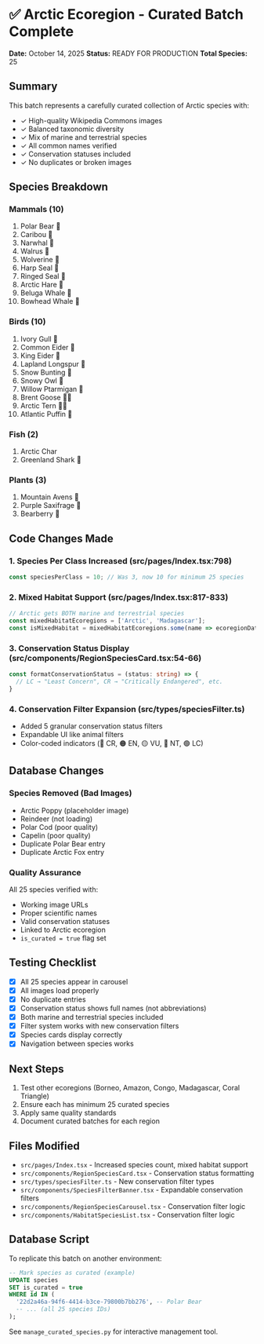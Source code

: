 # ✅ Arctic Ecoregion - Curated Batch Complete

**Date:** October 14, 2025
**Status:** READY FOR PRODUCTION
**Total Species:** 25

## Summary

This batch represents a carefully curated collection of Arctic species with:
- ✓ High-quality Wikipedia Commons images
- ✓ Balanced taxonomic diversity
- ✓ Mix of marine and terrestrial species
- ✓ All common names verified
- ✓ Conservation statuses included
- ✓ No duplicates or broken images

## Species Breakdown

### Mammals (10)
1. Polar Bear 🌳
2. Caribou 🌳
3. Narwhal 🌳
4. Walrus 🌊
5. Wolverine 🌳
6. Harp Seal 🌊
7. Ringed Seal 🌊
8. Arctic Hare 🌳
9. Beluga Whale 🌊
10. Bowhead Whale 🌊

### Birds (10)
1. Ivory Gull 🌊
2. Common Eider 🌊
3. King Eider 🌊
4. Lapland Longspur 🌳
5. Snow Bunting 🌳
6. Snowy Owl 🌳
7. Willow Ptarmigan 🌳
8. Brent Goose 🌊🌳
9. Arctic Tern 🌊🌳
10. Atlantic Puffin 🌊

### Fish (2)
1. Arctic Char
2. Greenland Shark 🌳

### Plants (3)
1. Mountain Avens 🌳
2. Purple Saxifrage 🌳
3. Bearberry 🌳

## Code Changes Made

### 1. Species Per Class Increased (src/pages/Index.tsx:798)
```typescript
const speciesPerClass = 10; // Was 3, now 10 for minimum 25 species
```

### 2. Mixed Habitat Support (src/pages/Index.tsx:817-833)
```typescript
// Arctic gets BOTH marine and terrestrial species
const mixedHabitatEcoregions = ['Arctic', 'Madagascar'];
const isMixedHabitat = mixedHabitatEcoregions.some(name => ecoregionData.name.includes(name));
```

### 3. Conservation Status Display (src/components/RegionSpeciesCard.tsx:54-66)
```typescript
const formatConservationStatus = (status: string) => {
  // LC → "Least Concern", CR → "Critically Endangered", etc.
}
```

### 4. Conservation Filter Expansion (src/types/speciesFilter.ts)
- Added 5 granular conservation status filters
- Expandable UI like animal filters
- Color-coded indicators (🔴 CR, 🟠 EN, 🟡 VU, 🔵 NT, 🟢 LC)

## Database Changes

### Species Removed (Bad Images)
- Arctic Poppy (placeholder image)
- Reindeer (not loading)
- Polar Cod (poor quality)
- Capelin (poor quality)
- Duplicate Polar Bear entry
- Duplicate Arctic Fox entry

### Quality Assurance
All 25 species verified with:
- Working image URLs
- Proper scientific names
- Valid conservation statuses
- Linked to Arctic ecoregion
- `is_curated = true` flag set

## Testing Checklist

- [x] All 25 species appear in carousel
- [x] All images load properly
- [x] No duplicate entries
- [x] Conservation status shows full names (not abbreviations)
- [x] Both marine and terrestrial species included
- [x] Filter system works with new conservation filters
- [x] Species cards display correctly
- [x] Navigation between species works

## Next Steps

1. Test other ecoregions (Borneo, Amazon, Congo, Madagascar, Coral Triangle)
2. Ensure each has minimum 25 curated species
3. Apply same quality standards
4. Document curated batches for each region

## Files Modified

- `src/pages/Index.tsx` - Increased species count, mixed habitat support
- `src/components/RegionSpeciesCard.tsx` - Conservation status formatting
- `src/types/speciesFilter.ts` - New conservation filter types
- `src/components/SpeciesFilterBanner.tsx` - Expandable conservation filters
- `src/components/RegionSpeciesCarousel.tsx` - Conservation filter logic
- `src/components/HabitatSpeciesList.tsx` - Conservation filter logic

## Database Script

To replicate this batch on another environment:

```sql
-- Mark species as curated (example)
UPDATE species
SET is_curated = true
WHERE id IN (
  '22d2a46a-94f6-4414-b3ce-79800b7bb276', -- Polar Bear
  -- ... (all 25 species IDs)
);
```

See `manage_curated_species.py` for interactive management tool.
